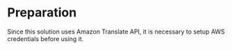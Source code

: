 # Preparation
Since this solution uses Amazon Translate API, it is necessary to setup AWS credentials before using it.
